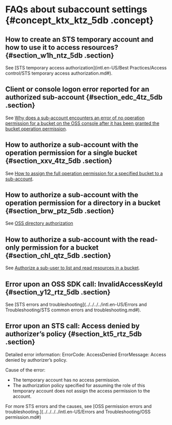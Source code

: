 # FAQs about subaccount settings {#concept_ktx_ktz_5db .concept}

## How to create an STS temporary account and how to use it to access resources? {#section_w1h_ntz_5db .section}

See [STS temporary access authorization](intl.en-US/Best Practices/Access control/STS temporary access authorization.md#).

## Client or console logon error reported for an authorized sub-account {#section_edc_4tz_5db .section}

See [Why does a sub-account encounters an error of no operation permission for a bucket on the OSS console after it has been granted the bucket operation permission](https://www.alibabacloud.com/help/doc-detail/39716.htm).

## How to authorize a sub-account with the operation permission for a single bucket {#section_xxv_4tz_5db .section}

See [How to assign the full operation permission for a specified bucket to a sub-account](https://www.alibabacloud.com/help/doc-detail/39717.htm).

## How to authorize a sub-account with the operation permission for a directory in a bucket {#section_brw_ptz_5db .section}

See [OSS directory authorization](https://www.alibabacloud.com/help/doc-detail/39712.htm)

## How to authorize a sub-account with the read-only permission for a bucket {#section_chl_qtz_5db .section}

See [Authorize a sub-user to list and read resources in a bucket](https://www.alibabacloud.com/help/doc-detail/39715.htm).

## Error upon an OSS SDK call: InvalidAccessKeyId {#section_y12_rtz_5db .section}

See [STS errors and troubleshooting](../../../../intl.en-US/Errors and Troubleshooting/STS common errors and troubleshooting.md#).

## Error upon an STS call: Access denied by authorizer’s policy {#section_kt5_rtz_5db .section}

Detailed error information: ErrorCode: AccessDenied ErrorMessage: Access denied by authorizer’s policy.

Cause of the error:

-   The temporary account has no access permission.
-   The authorization policy specified for assuming the role of this temporary account does not assign the access permission to the account.

For more STS errors and the causes, see [OSS permission errors and troubleshooting.](../../../../intl.en-US/Errors and Troubleshooting/OSS permission.md#)

